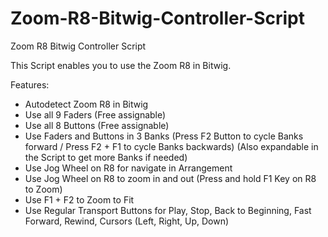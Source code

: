 # Zoom-R8-Bitwig-Controller-Script
Zoom R8 Bitwig Controller Script

This Script enables you to use the Zoom R8 in Bitwig.

Features:
- Autodetect Zoom R8 in Bitwig
- Use all 9 Faders (Free assignable)
- Use all 8 Buttons (Free assignable)
- Use Faders and Buttons in 3 Banks (Press F2 Button to cycle Banks forward / Press F2 + F1 to cycle Banks backwards) (Also expandable in the Script to get more Banks if needed)
- Use Jog Wheel on R8 for navigate in Arrangement
- Use Jog Wheel on R8 to zoom in and out (Press and hold F1 Key on R8 to Zoom)
- Use F1 + F2 to Zoom to Fit 
- Use Regular Transport Buttons for Play, Stop, Back to Beginning, Fast Forward, Rewind, Cursors (Left, Right, Up, Down)
